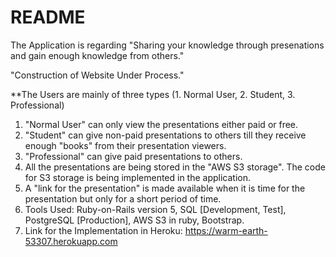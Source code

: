 # README
The Application is regarding "Sharing your knowledge through presenations and gain enough knowledge from others."

"Construction of Website Under Process."


**The Users are mainly of three types (1. Normal User, 2. Student, 3. Professional)

  1. "Normal User" can only view the presentations either paid or free.
  2. "Student" can give  non-paid presentations to others till they receive enough "books" from their presentation viewers.
  3. "Professional" can give paid presentations to others.
  4. All the presentations are being stored in the "AWS S3 storage". The code for S3 storage is being implemented in the application.
  5. A "link for the presentation" is made available when it is time for the presentation but only for a short period of time.
  6. Tools Used: Ruby-on-Rails version 5, SQL [Development, Test], PostgreSQL [Production], AWS S3 in ruby, Bootstrap.
  7. Link for the Implementation in Heroku: https://warm-earth-53307.herokuapp.com

